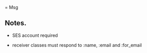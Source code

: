 = Msg

## Notes. 

* SES account required

* receiver classes must respond to :name, :email and :for_email
